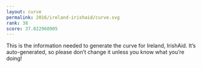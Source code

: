 ```yaml
---
layout: curve
permalink: 2016/ireland-irishaid/curve.svg
rank: 38
score: 37.022960905
---
```


This is the information needed to generate the curve for Ireland, IrishAid. It’s
auto-generated, so please don’t change it unless you know what you’re
doing!
